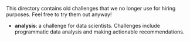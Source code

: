 This directory contains old challenges that we no longer use for hiring purposes. Feel free to try them out anyway!

- **analysis**: a challenge for data scientists. Challenges include programmatic data analysis and making actionable recommendations.
